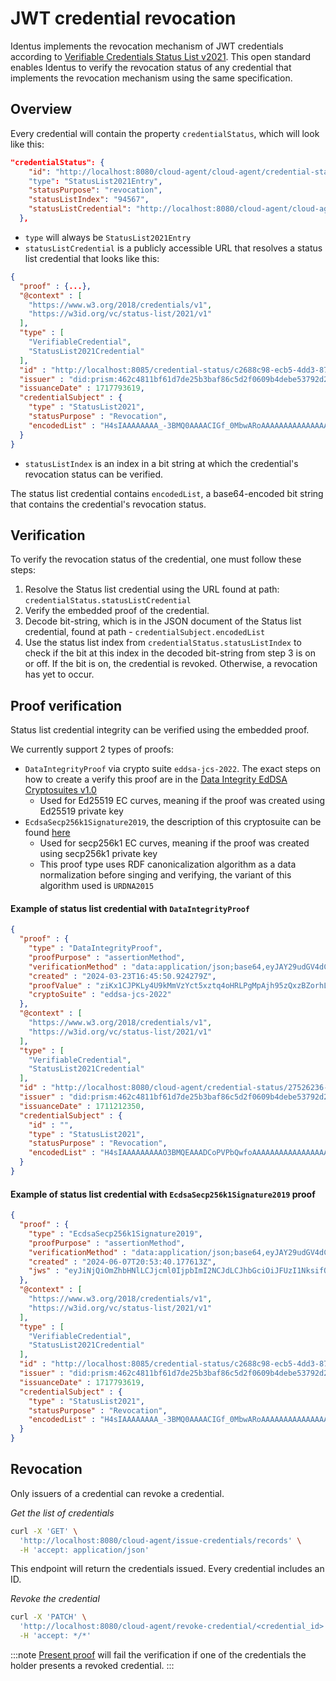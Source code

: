 # JWT credential revocation

Identus implements the revocation mechanism of JWT credentials according to [Verifiable Credentials Status List v2021](https://www.w3.org/TR/2023/WD-vc-status-list-20230427/). This open standard enables Identus to verify the revocation status of any credential that implements the revocation mechanism using the same specification.

## Overview

Every credential will contain the property `credentialStatus`, which will look like this:

```json
"credentialStatus": {
    "id": "http://localhost:8080/cloud-agent/cloud-agent/credential-status/27526236-3836-4061-9867-f69314e258b4#94567"
    "type": "StatusList2021Entry",
    "statusPurpose": "revocation",
    "statusListIndex": "94567",
    "statusListCredential": "http://localhost:8080/cloud-agent/cloud-agent/credential-status/27526236-3836-4061-9867-f69314e258b4"
  },
```

* `type` will always be `StatusList2021Entry`
* `statusListCredential` is a publicly accessible URL that resolves a status list credential that looks like this:

```json
{
  "proof" : {...},
  "@context" : [
    "https://www.w3.org/2018/credentials/v1",
    "https://w3id.org/vc/status-list/2021/v1"
  ],
  "type" : [
    "VerifiableCredential",
    "StatusList2021Credential"
  ],
  "id" : "http://localhost:8085/credential-status/c2688c98-ecb5-4dd3-87e8-a689b8fa84dd",
  "issuer" : "did:prism:462c4811bf61d7de25b3baf86c5d2f0609b4debe53792d297bf612269bf8593a",
  "issuanceDate" : 1717793619,
  "credentialSubject" : {
    "type" : "StatusList2021",
    "statusPurpose" : "Revocation",
    "encodedList" : "H4sIAAAAAAAA_-3BMQ0AAAACIGf_0MbwARoAAAAAAAAAAAAAAAAAAADgbbmHB0sAQAAA"
  }
}

```
* `statusListIndex` is an index in a bit string at which the credential's revocation status can be verified.

The status list credential contains  `encodedList`, a base64-encoded bit string that contains the credential's revocation status.

## Verification

To verify the revocation status of the credential, one must follow these steps:

1. Resolve the Status list credential using the URL found at path: `credentialStatus.statusListCredential`
2. Verify the embedded proof of the credential.
3. Decode bit-string, which is in the JSON document of the Status list credential, found at path - `credentialSubject.encodedList`
4. Use the status list index from `credentialStatus.statusListIndex` to check if the bit at this index in the decoded bit-string from step 3 is on or off. If the bit is on, the credential is revoked. Otherwise, a revocation has yet to occur.

## Proof verification

Status list credential integrity can be verified using the embedded proof.

We currently support 2 types of proofs:
* `DataIntegrityProof` via crypto suite `eddsa-jcs-2022`. The exact steps on how to create a verify this proof are in the [Data Integrity EdDSA Cryptosuites v1.0](https://www.w3.org/TR/vc-di-eddsa/#eddsa-jcs-2022)
  * Used for Ed25519 EC curves, meaning if the proof was created using Ed25519 private key
* `EcdsaSecp256k1Signature2019`, the description of this cryptosuite can be found [here](https://w3c-ccg.github.io/lds-ecdsa-secp256k1-2019/)
  * Used for secp256k1 EC curves, meaning if the proof was created using secp256k1 private key
  * This proof type uses RDF canonicalization algorithm as a data normalization before singing and verifying, the variant of this algorithm used is `URDNA2015`

#### Example of status list credential with `DataIntegrityProof`

```json
{
  "proof" : {
    "type" : "DataIntegrityProof",
    "proofPurpose" : "assertionMethod",
    "verificationMethod" : "data:application/json;base64,eyJAY29udGV4dCI6WyJodHRwczovL3czaWQub3JnL3NlY3VyaXR5L211bHRpa2V5L3YxIl0sInR5cGUiOiJNdWx0aWtleSIsInB1YmxpY0tleU11bHRpYmFzZSI6InVNRll3RUFZSEtvWkl6ajBDQVFZRks0RUVBQW9EUWdBRUNYSUZsMlIxOGFtZUxELXlrU09HS1FvQ0JWYkZNNW91bGtjMnZJckp0UzRQWkJnMkxyNEQzUFdYR2xHTXB1aHdwSk84MEFpdzFXeVVHT1hONkJqSlFBPT0ifQ==",
    "created" : "2024-03-23T16:45:50.924279Z",
    "proofValue" : "ziKx1CJPKLy4U9kMmVzYct5xztq4oHRLPgMpAjh95zQxzBZorhLFmhZ85UPixJoQbaqkVaygLBnLARyxgGJGFNKFggaPSXHgJuG",
    "cryptoSuite" : "eddsa-jcs-2022"
  },
  "@context" : [
    "https://www.w3.org/2018/credentials/v1",
    "https://w3id.org/vc/status-list/2021/v1"
  ],
  "type" : [
    "VerifiableCredential",
    "StatusList2021Credential"
  ],
  "id" : "http://localhost:8080/cloud-agent/credential-status/27526236-3836-4061-9867-f69314e258b4",
  "issuer" : "did:prism:462c4811bf61d7de25b3baf86c5d2f0609b4debe53792d297bf612269bf8593a",
  "issuanceDate" : 1711212350,
  "credentialSubject" : {
    "id" : "",
    "type" : "StatusList2021",
    "statusPurpose" : "Revocation",
    "encodedList" : "H4sIAAAAAAAAAO3BMQEAAADCoPVPbQwfoAAAAAAAAAAAAAAAAAAAAIC3AYbSVKsAQAAA"
  }
}
```
#### Example of status list credential with `EcdsaSecp256k1Signature2019` proof

```json
{
  "proof" : {
    "type" : "EcdsaSecp256k1Signature2019",
    "proofPurpose" : "assertionMethod",
    "verificationMethod" : "data:application/json;base64,eyJAY29udGV4dCI6WyJodHRwczovL3czaWQub3JnL3NlY3VyaXR5L3YxIl0sInR5cGUiOiJFY2RzYVNlY3AyNTZrMVZlcmlmaWNhdGlvbktleTIwMTkiLCJwdWJsaWNLZXlKd2siOnsiY3J2Ijoic2VjcDI1NmsxIiwia2V5X29wcyI6WyJ2ZXJpZnkiXSwia3R5IjoiRUMiLCJ4IjoiQ1hJRmwyUjE4YW1lTEQteWtTT0dLUW9DQlZiRk01b3Vsa2MydklySnRTND0iLCJ5IjoiRDJRWU5pNi1BOXoxbHhwUmpLYm9jS1NUdk5BSXNOVnNsQmpsemVnWXlVQT0ifX0=",
    "created" : "2024-06-07T20:53:40.177613Z",
    "jws" : "eyJiNjQiOmZhbHNlLCJjcml0IjpbImI2NCJdLCJhbGciOiJFUzI1NksifQ..-JD-ggFe1JgWd7NxUqOvmkHwuO-B2U9V-Nqn2jIsXg1TN8G_Suy__ZNSUwIRPdhFXKy3YXvisfrtheDdOemu7g"
  },
  "@context" : [
    "https://www.w3.org/2018/credentials/v1",
    "https://w3id.org/vc/status-list/2021/v1"
  ],
  "type" : [
    "VerifiableCredential",
    "StatusList2021Credential"
  ],
  "id" : "http://localhost:8085/credential-status/c2688c98-ecb5-4dd3-87e8-a689b8fa84dd",
  "issuer" : "did:prism:462c4811bf61d7de25b3baf86c5d2f0609b4debe53792d297bf612269bf8593a",
  "issuanceDate" : 1717793619,
  "credentialSubject" : {
    "type" : "StatusList2021",
    "statusPurpose" : "Revocation",
    "encodedList" : "H4sIAAAAAAAA_-3BMQ0AAAACIGf_0MbwARoAAAAAAAAAAAAAAAAAAADgbbmHB0sAQAAA"
  }
}

```

## Revocation

Only issuers of a credential can revoke a credential.

*Get the list of credentials*
```bash
curl -X 'GET' \
  'http://localhost:8080/cloud-agent/issue-credentials/records' \
  -H 'accept: application/json'
```
This endpoint will return the credentials issued. Every credential includes an ID.

*Revoke the credential*
```bash
curl -X 'PATCH' \
  'http://localhost:8080/cloud-agent/revoke-credential/<credential_id>' \
  -H 'accept: */*'
```

:::note
[Present proof](./issue.md) will fail the verification if one of the credentials the holder presents a revoked credential.
:::
